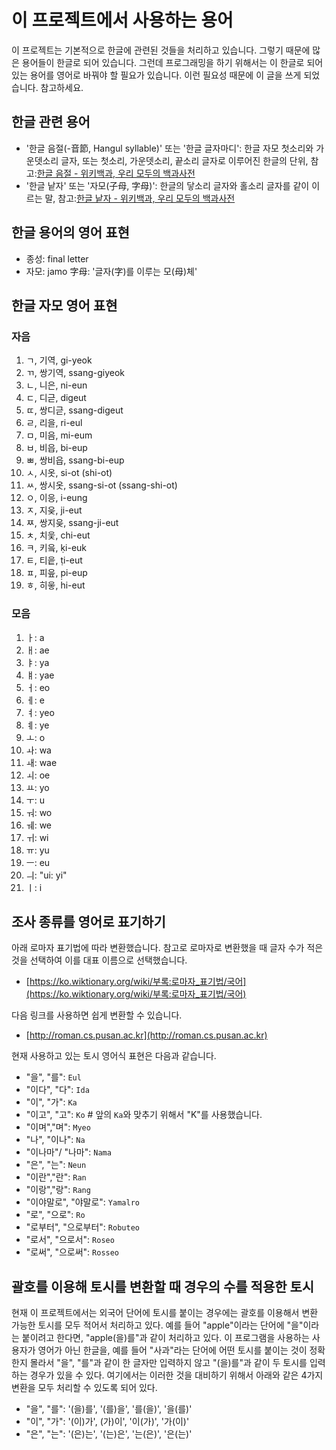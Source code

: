# 이 프로젝트에서 사용하는 용어

이 프로젝트는 기본적으로 한글에 관련된 것들을 처리하고 있습니다. 그렇기 때문에 많은 용어들이 한글로 되어 있습니다. 그런데 프로그래밍을 하기 위해서는 이 한글로 되어 있는 용어를 영어로 바꿔야 할 필요가 있습니다. 이런 필요성 때문에 이 글을 쓰게 되었습니다. 참고하세요.

## 한글 관련 용어

- '한글 음절(-音節, Hangul syllable)' 또는 '한글 글자마디': 한글 자모 첫소리와 가운뎃소리 글자, 또는 첫소리, 가운뎃소리, 끝소리 글자로 이루어진 한글의 단위, 참고:[한글 음절 - 위키백과, 우리 모두의 백과사전](https://ko.wikipedia.org/wiki/한글_음절)
- '한글 낱자' 또는 '자모(子母, 字母)': 한글의 닿소리 글자와 홀소리 글자를 같이 이르는 말, 참고:[한글 낱자 - 위키백과, 우리 모두의 백과사전](https://ko.wikipedia.org/wiki/한글_낱자)

## 한글 용어의 영어 표현

- 종성: final letter
- 자모: jamo 字母: '글자(字)를 이루는 모(母)체'

## 한글 자모 영어 표현

### 자음

1. ㄱ, 기역, gi-yeok
2. ㄲ, 쌍기역, ssang-giyeok
3. ㄴ, 니은, ni-eun
4. ㄷ, 디귿, digeut
5. ㄸ, 쌍디귿, ssang-digeut
6. ㄹ, 리을, ri-eul
7. ㅁ, 미음, mi-eum
8. ㅂ, 비읍, bi-eup
9. ㅃ, 쌍비읍, ssang-bi-eup
10. ㅅ, 시옷, si-ot (shi-ot)
11. ㅆ, 쌍시옷, ssang-si-ot (ssang-shi-ot)
12. ㅇ, 이응, i-eung
13. ㅈ, 지읒, ji-eut
14. ㅉ, 쌍지읒, ssang-ji-eut
15. ㅊ, 치읓, chi-eut
16. ㅋ, 키읔, ḳi-euk
17. ㅌ, 티읕, ṭi-eut
18. ㅍ, 피읖, p̣i-eup
19. ㅎ, 히읗, hi-eut

### 모음

1. ㅏ: a
2. ㅐ: ae
3. ㅑ: ya
4. ㅒ: yae
5. ㅓ: eo
6. ㅔ: e
7. ㅕ: yeo
8. ㅖ: ye
9. ㅗ: o
10. ㅘ: wa
11. ㅙ: wae
12. ㅚ: oe
13. ㅛ: yo
14. ㅜ: u
15. ㅝ: wo
16. ㅞ: we
17. ㅟ: wi
18. ㅠ: yu
19. ㅡ: eu
20. ㅢ: "ui: yi"
21. ㅣ: i

## 조사 종류를 영어로 표기하기

아래 로마자 표기법에 따라 변환했습니다. 참고로 로마자로 변환했을 때 글자 수가 적은 것을 선택하여 이를 대표 이름으로 선택했습니다.

- [https://ko.wiktionary.org/wiki/부록:로마자_표기법/국어](https://ko.wiktionary.org/wiki/부록:로마자_표기법/국어)

다음 링크를 사용하면 쉽게 변환할 수 있습니다.

- [http://roman.cs.pusan.ac.kr](http://roman.cs.pusan.ac.kr)

현재 사용하고 있는 토시 영어식 표현은 다음과 같습니다.

- "을", "를": `Eul`
- "이다", "다": `Ida`
- "이", "가": `Ka`
- "이고", "고": `Ko` # 앞의 `Ka`와 맞추기 위해서 "K"를 사용했습니다.
- "이며","며": `Myeo`
- "나", "이나": `Na`
- "이나마"/ "나마": `Nama`
- "은", "는": `Neun`
- "이란","란": `Ran`
- "이랑","랑": `Rang`
- "이야말로", "야말로": `Yamalro`
- "로", "으로": `Ro`
- "로부터", "으로부터": `Robuteo`
- "로서", "으로서": `Roseo`
- "로써", "으로써": `Rosseo`

## 괄호를 이용해 토시를 변환할 때 경우의 수를 적용한 토시

현재 이 프로젝트에서는 외국어 단어에 토시를 붙이는 경우에는 괄호를 이용해서 변환 가능한 토시를 모두 적어서 처리하고 있다. 예를 들어 "apple"이라는 단어에 "을"이라는 붙이려고 한다면, "apple(을)를"과 같이 처리하고 있다. 이 프로그램을 사용하는 사용자가 영어가 아닌 한글을, 예를 들어 "사과"라는 단어에 어떤 토시를 붙이는 것이 정확한지 몰라서 "을", "를"과 같이 한 글자만 입력하지 않고 "(을)를"과 같이 두 토시를 입력하는 경우가 있을 수 있다. 여기에서는 이러한 것을 대비하기 위해서 아래와 같은 4가지 변환을 모두 처리할 수 있도록 되어 있다.

- "을", "를": '(을)를', '(를)을', '를(을)', '을(를)'
- "이", "가": '(이)가', (가)이', '이(가)', '가(이)'
- "은", "는": '(은)는', '(는)은', '는(은)', '은(는)'
